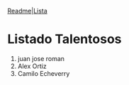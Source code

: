 [Readme](./)|[Lista](lista)
# Listado Talentosos
1. juan jose roman
1. Alex Ortiz
1. Camilo Echeverry
